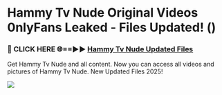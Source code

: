 # Hammy Tv Nude Original Videos 0nlyFans Leaked - Files Updated! ()

<h3>🔴 CLICK HERE 🌐==►► <a href="https://tinyurl.com/2p9ay9w9" rel="nofollow">Hammy Tv Nude Updated Files</a></h3>

Get Hammy Tv Nude and all content. Now you can access all videos and pictures of Hammy Tv Nude. New Updated Files 2025!

[![](https://i.imgur.com/KQgVmj3.gif)](https://tinyurl.com/2p9ay9w9)
